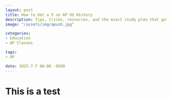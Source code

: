 ```yaml
---
layout: post
title: How to Get a 5 on AP US History
description: Tips, tricks, resources, and the exact study plan that got me an A+ in the class and a 5 on the APUSH exam my freshman year
image: "/assets/img/apush.jpg"

categories:
- Education
- AP Classes

tags:
- AP

date: 2025-7-7 08:00 -0500
---
```


# This is a test
